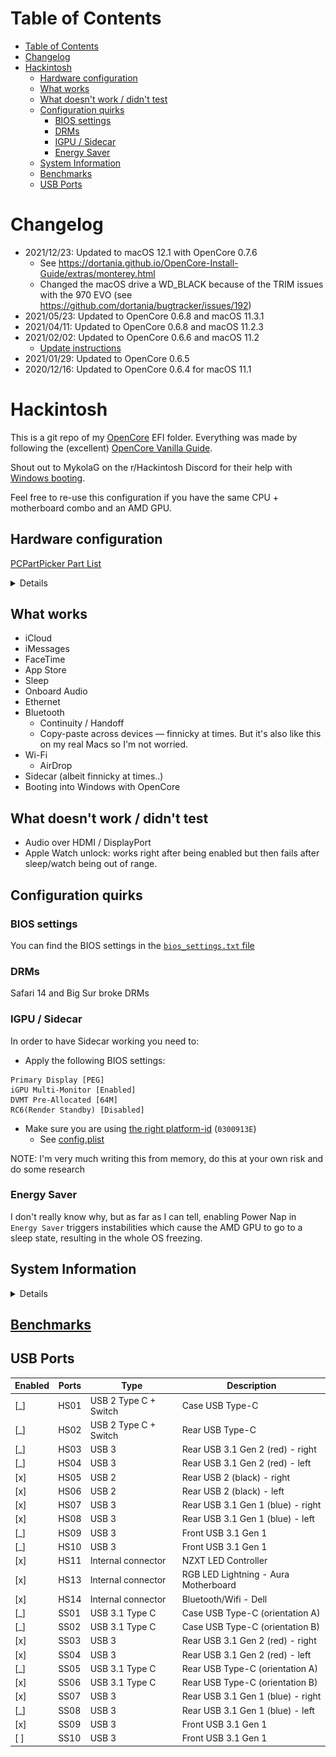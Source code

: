# Table of Contents

- [Table of Contents](#table-of-contents)
- [Changelog](#changelog)
- [Hackintosh](#hackintosh)
  - [Hardware configuration](#hardware-configuration)
  - [What works](#what-works)
  - [What doesn't work / didn't test](#what-doesnt-work--didnt-test)
  - [Configuration quirks](#configuration-quirks)
    - [BIOS settings](#bios-settings)
    - [DRMs](#drms)
    - [IGPU / Sidecar](#igpu--sidecar)
    - [Energy Saver](#energy-saver)
  - [System Information](#system-information)
  - [Benchmarks](#benchmarks)
  - [USB Ports](#usb-ports)

# Changelog

- 2021/12/23: Updated to macOS 12.1 with OpenCore 0.7.6
  - See https://dortania.github.io/OpenCore-Install-Guide/extras/monterey.html
  - Changed the macOS drive a WD_BLACK because of the TRIM issues with the 970 EVO (see https://github.com/dortania/bugtracker/issues/192)
- 2021/05/23: Updated to OpenCore 0.6.8 and macOS 11.3.1
- 2021/04/11: Updated to OpenCore 0.6.8 and macOS 11.2.3
- 2021/02/02: Updated to OpenCore 0.6.6 and macOS 11.2
  - [Update instructions](./docs/update-oc-066.md)
- 2021/01/29: Updated to OpenCore 0.6.5
- 2020/12/16: Updated to OpenCore 0.6.4 for macOS 11.1

# Hackintosh

This is a git repo of my [OpenCore](https://github.com/acidanthera/OpenCorePkg) EFI folder.
Everything was made by following the (excellent) [OpenCore Vanilla Guide](https://khronokernel.github.io/Opencore-Vanilla-Desktop-Guide/).

Shout out to MykolaG on the r/Hackintosh Discord for their help with [Windows booting](https://github.com/eramdam/hackintosh/commit/d15d29f647c305db44c1188222cbd3f53f172deb).

Feel free to re-use this configuration if you have the same CPU + motherboard combo and an AMD GPU.

## Hardware configuration

[PCPartPicker Part List](https://pcpartpicker.com/list/JbnZy4)

<details>
  <a href="https://pcpartpicker.com/list/DjsmdD">PCPartPicker Part List</a>
<table class="pcpp-part-list">
  <thead>
    <tr>
      <th>Type</th>
      <th>Item</th>
    </tr>
  </thead>
  <tbody>
    <tr>
      <td class="pcpp-part-list-type">CPU</td>
      <td class="pcpp-part-list-item"><a href="https://pcpartpicker.com/product/jHZFf7/intel-core-i9-9900k-36ghz-8-core-processor-bx80684i99900k">Intel Core i9-9900K 3.6 GHz 8-Core Processor</a></td>
    </tr>
    <tr>
      <td class="pcpp-part-list-type">CPU Cooler</td>
      <td class="pcpp-part-list-item"><a href="https://pcpartpicker.com/product/PVfFf7/nzxt-kraken-x53-7311-cfm-liquid-cpu-cooler-rl-krx53-01">NZXT Kraken X53 73.11 CFM Liquid CPU Cooler</a></td>
    </tr>
    <tr>
      <td class="pcpp-part-list-type">Motherboard</td>
      <td class="pcpp-part-list-item"><a href="https://pcpartpicker.com/product/Tmprxr/asus-rog-strix-z390-i-gaming-mini-itx-lga1151-motherboard-rog-strix-z390-i-gaming">Asus ROG STRIX Z390-I GAMING Mini ITX LGA1151 Motherboard</a></td>
    <tr>
      <td class="pcpp-part-list-type">Memory</td>
      <td class="pcpp-part-list-item"><a href="https://pcpartpicker.com/product/L7qhP6/corsair-vengeance-rgb-pro-32gb-2-x-16gb-ddr4-3200-memory-cmw32gx4m2c3200c16w">Corsair Vengeance RGB Pro 32 GB (2 x 16 GB) DDR4-3200 CL16 Memory</a></td>
    </tr>
    <tr>
      <td class="pcpp-part-list-type">Storage</td>
      <td class="pcpp-part-list-item"><a href="https://pcpartpicker.com/product/JLdxFT/samsung-970-evo-10tb-m2-2280-solid-state-drive-mz-v7e1t0baw">Samsung 970 Evo 1 TB M.2-2280 NVME Solid State Drive</a></td>
    </tr>
    <tr>
      <td class="pcpp-part-list-type">Storage</td>
      <td class="pcpp-part-list-item"><a href="https://pcpartpicker.com/product/Fkprxr/western-digital-wd_black-sn750-2-tb-m2-2280-nvme-solid-state-drive-wds200t3x0c">Western Digital WD_BLACK SN750 2 TB M.2-2280 NVME Solid State Drive</a></td>
    </tr>
    <tr>
      <td class="pcpp-part-list-type">Video Card</td>
      <td class="pcpp-part-list-item"><a href="https://pcpartpicker.com/product/bG2WGX/amd-radeon-rx-6800-16-gb-video-card-100-438378">AMD Radeon RX 6800 16 GB Video Card</a></td>
    <tr>
      <td class="pcpp-part-list-type">Case</td>
      <td class="pcpp-part-list-item"><a href="https://pcpartpicker.com/product/x7hmP6/nzxt-h210-mini-itx-tower-case-ca-h210b-w1">NZXT H210 Mini ITX Tower Case</a></td>
    </tr>
    <tr>
      <td class="pcpp-part-list-type">Power Supply</td>
      <td class="pcpp-part-list-item"><a href="https://pcpartpicker.com/product/MfJwrH/evga-power-supply-220g20750xr">EVGA G2 750 W 80+ Gold Certified Fully Modular ATX Power Supply</a></td>
    <tr>
      <td class="pcpp-part-list-type">Custom</td>
      <td class="pcpp-part-list-item"><a href="https://pcpartpicker.com/product/fM4NnQ/oem-dell-wireless-dw1560-80211ac-broadcom-bcm94352z-m2-ngff-wifi-card-6xryc">OEM Dell Wireless DW1560 802.11ac Broadcom BCM94352Z M.2 NGFF WIFI Card 6XRYC</a></td>
    </tr>
    <tr>
      <td></td>
      <td class="pcpp-part-list-price-note">Generated by <a href="https://pcpartpicker.com">PCPartPicker</a> 2021-12-24 09:36 EST-0500</td>
      <td></td>
    </tr>
  </tbody>
</table>
</details>

## What works

- iCloud
- iMessages
- FaceTime
- App Store
- Sleep
- Onboard Audio
- Ethernet
- Bluetooth
  - Continuity / Handoff
  - Copy-paste across devices — finnicky at times. But it's also like this on my real Macs so I'm not worried.
- Wi-Fi
  - AirDrop
- Sidecar (albeit finnicky at times..)
- Booting into Windows with OpenCore

## What doesn't work / didn't test

- Audio over HDMI / DisplayPort
- Apple Watch unlock: works right after being enabled but then fails after sleep/watch being out of range.

## Configuration quirks

### BIOS settings

You can find the BIOS settings in the [`bios_settings.txt` file](https://github.com/eramdam/hackintosh/blob/6b10853ca3538483986979ca45ea87b4128992fb/meta/bios_setting.txt)

### DRMs

Safari 14 and Big Sur broke DRMs

### IGPU / Sidecar

In order to have Sidecar working you need to:

- Apply the following BIOS settings:

```
Primary Display [PEG]
iGPU Multi-Monitor [Enabled]
DVMT Pre-Allocated [64M]
RC6(Render Standby) [Disabled]
```

- Make sure you are using [the right platform-id](https://dortania.github.io/OpenCore-Install-Guide/config.plist/coffee-lake.html#deviceproperties) (`0300913E`)
  - See [config.plist](https://github.com/eramdam/hackintosh/blob/6b10853ca3538483986979ca45ea87b4128992fb/EFI/OC/config.plist#L185-L191)

NOTE: I'm very much writing this from memory, do this at your own risk and do some research

### Energy Saver

I don't really know why, but as far as I can tell, enabling Power Nap in `Energy Saver` triggers instabilities which cause the AMD GPU to go to a sleep state, resulting in the whole OS freezing.

## System Information

<details>

![](meta/about-mac-screenshot.png)
![](meta/neofetch-screenshot.png)

</details>

## [Benchmarks](./docs/benchmarks.md)

## USB Ports

| Enabled | Ports | Type                  | Description                          |
| ------- | ----- | --------------------- | ------------------------------------ |
| [_]     | HS01  | USB 2 Type C + Switch | Case USB Type-C                      |
| [_]     | HS02  | USB 2 Type C + Switch | Rear USB Type-C                      |
| [_]     | HS03  | USB 3                 | Rear USB 3.1 Gen 2 (red) - right     |
| [_]     | HS04  | USB 3                 | Rear USB 3.1 Gen 2 (red) - left      |
| [x]     | HS05  | USB 2                 | Rear USB 2 (black) - right           |
| [x]     | HS06  | USB 2                 | Rear USB 2 (black) - left            |
| [x]     | HS07  | USB 3                 | Rear USB 3.1 Gen 1 (blue) - right    |
| [x]     | HS08  | USB 3                 | Rear USB 3.1 Gen 1 (blue) - left     |
| [_]     | HS09  | USB 3                 | Front USB 3.1 Gen 1                  |
| [_]     | HS10  | USB 3                 | Front USB 3.1 Gen 1                  |
| [x]     | HS11  | Internal connector    | NZXT LED Controller                  |
| [x]     | HS13  | Internal connector    | RGB LED Lightning - Aura Motherboard |
| [x]     | HS14  | Internal connector    | Bluetooth/Wifi - Dell                |
| [_]     | SS01  | USB 3.1 Type C        | Case USB Type-C (orientation A)      |
| [_]     | SS02  | USB 3.1 Type C        | Case USB Type-C (orientation B)      |
| [x]     | SS03  | USB 3                 | Rear USB 3.1 Gen 2 (red) - right     |
| [x]     | SS04  | USB 3                 | Rear USB 3.1 Gen 2 (red) - left      |
| [_]     | SS05  | USB 3.1 Type C        | Rear USB Type-C (orientation A)      |
| [x]     | SS06  | USB 3.1 Type C        | Rear USB Type-C (orientation B)      |
| [x]     | SS07  | USB 3                 | Rear USB 3.1 Gen 1 (blue) - right    |
| [_]     | SS08  | USB 3                 | Rear USB 3.1 Gen 1 (blue) - left     |
| [x]     | SS09  | USB 3                 | Front USB 3.1 Gen 1                  |
| [ ]     | SS10  | USB 3                 | Front USB 3.1 Gen 1                  |
